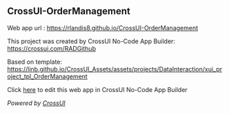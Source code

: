 ## CrossUI-OrderManagement
Web app url : https://rlandis8.github.io/CrossUI-OrderManagement

This project was created by CrossUI No-Code App Builder: https://crossui.com/RADGithub

Based on template: https://linb.github.io/CrossUI_Assets/assets/projects/DataInteraction/xui_project_tpl_OrderManagement

Click [here](https://crossui.com/RADGithub/#!from=github&owner=rlandis8&repo=CrossUI-OrderManagement) to edit this web app in CrossUI No-Code App Builder

<i>Powered by [CrossUI](https://crossui.com)</i>
